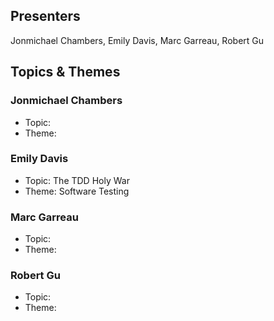 ## Presenters

Jonmichael Chambers, Emily Davis, Marc Garreau, Robert Gu

## Topics & Themes

### Jonmichael Chambers

* Topic:
* Theme:

### Emily Davis

* Topic: The TDD Holy War
* Theme: Software Testing

### Marc Garreau

* Topic:
* Theme:

### Robert Gu

* Topic:
* Theme:
